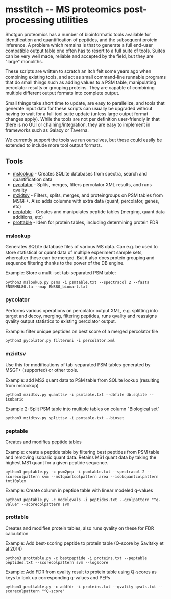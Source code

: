 # msstitch -- MS proteomics post-processing utilities

Shotgun proteomics has a number of bioinformatic tools available for identification 
and quantification of peptides, and the subsequent protein inference. A problem which
remains is that to generate a full end-user compatible output table one often has to
resort to a full suite of tools. Suites can be very well made, reliable and accepted
by the field, but they are "large" monoliths.

These scripts are written to scratch an itch felt some years ago when combining 
existing tools, and act as small command-line runnable programs that do small
things such as adding values to a PSM table, manipulating percolator results or grouping
proteins. They are capable of combining multiple different output formats into
complete output.

Small things take short time to update, are easy to parallelize, and tools that 
generate input data for these scripts can usually be upgraded without having to 
wait for a full tool suite update (unless large output format changes apply).
While the tools are not per definition user-friendly in that there is no GUI or
chaining/integration, they are easy to implement in frameworks such as Galaxy
or Taverna.

We currently support the tools we run ourselves, but these could easily be extended
to include more tool output formats.

## Tools

- [mslookup](#mslookup) - Creates SQLite databases from spectra, search and quantification data
- [pycolator](#pycolator) - Splits, merges, filters percolator XML results, and runs qvality
- [mzidtsv](#mzidtsv) - Filters, splits, merges, and proteingroups on PSM tables from MSGF+. Also adds columns with extra data (quant, percolator, genes, etc)
- [peptable](#peptable) - Creates and manipulates peptide tables (merging, quant data additions, etc)
- [prottable](#prottable) - Idem for protein tables, including determining protein FDR


<a name="mslookup"></a>
### mslookup
Generates SQLite database files of various MS data. Can e.g. be used to store statistical
or quant data of multiple experiment sample sets, whereafter these can be merged. But it
also does protein grouping and sequence filtering thanks to the power of the DB engine.

Example: Store a multi-set tab-separated PSM table:

`python3 mslookup.py psms -i psmtable.txt --spectracol 2 --fasta ENSEMBL80.fa --map ENS80_biomart.txt`

<a name="pycolator"></a>
### pycolator
Performs various operations on percolator output XML, e.g. splitting into target and decoy,
merging, filtering peptides, runs qvality and reassigns qvality output statistics to 
existing percolator output.

Example: filter unique peptides on best score of a merged percolator file

`python3 pycolator.py filteruni -i percolator.xml`

<a name="mzidtsv"></a>
### mzidtsv
Use this for modifications of tab-separated PSM tables generated by MSGF+ (supported)
or other tools.

Example: add MS2 quant data to PSM table from SQLite lookup (resulting from mslookup)

`python3 mzidtsv.py quanttsv -i psmtable.txt --dbfile db.sqlite --isobaric`

Example 2: Split PSM table into multiple tables on column "Biological set"

`python3 mzidtsv.py splittsv -i psmtable.txt --bioset`


<a name="peptable"></a>
### peptable
Creates and modifies peptide tables

Example: create a peptide table by filtering best peptides from PSM table and removing isobaric quant data.
Retains MS1 quant data by taking the highest MS1 quant for a given peptide sequence.

`python3 peptable.py -c psm2pep -i psmtable.txt --spectracol 2 --scorecolpattern svm --ms1quantcolpattern area --isobquantcolpattern tmt10plex`

Example: Create column in peptide table with linear modeled q-values

`python3 peptable.py -c modelqvals -i peptides.txt --qcolpattern "^q-value" --scorecolpattern svm`

<a name="prottable"></a>
### prottable
Creates and modifies protein tables, also runs qvality on these for FDR calculation

Example: Add best-scoring peptide to protein table (Q-score by Savitsky et al 2014)

`python3 prottable.py -c bestpeptide -i proteins.txt --peptable peptides.txt --scorecolpattern svm --logscore`

Example: Add FDR from qvality result to protein table using Q-scores as keys to look up
corresponding q-values and PEPs

`python3 prottable.py -c addfdr -i proteins.txt --qvality qvals.txt --scorecolpattern "^Q-score"`
